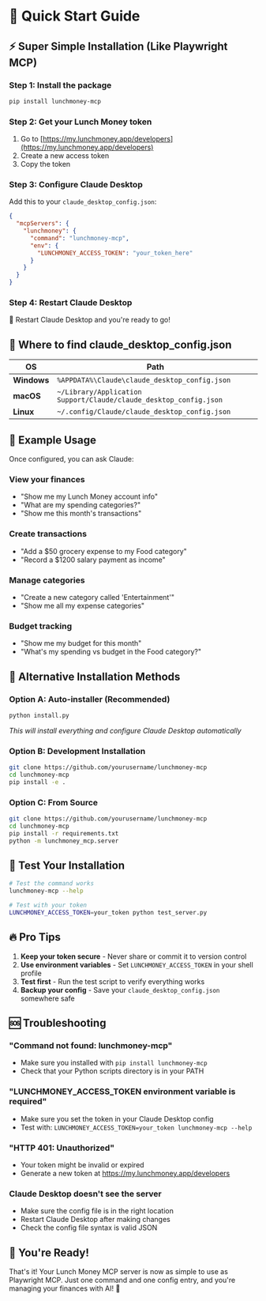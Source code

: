 # 🚀 Quick Start Guide

## ⚡ Super Simple Installation (Like Playwright MCP)

### Step 1: Install the package
```bash
pip install lunchmoney-mcp
```

### Step 2: Get your Lunch Money token
1. Go to [https://my.lunchmoney.app/developers](https://my.lunchmoney.app/developers)
2. Create a new access token
3. Copy the token

### Step 3: Configure Claude Desktop
Add this to your `claude_desktop_config.json`:

```json
{
  "mcpServers": {
    "lunchmoney": {
      "command": "lunchmoney-mcp",
      "env": {
        "LUNCHMONEY_ACCESS_TOKEN": "your_token_here"
      }
    }
  }
}
```

### Step 4: Restart Claude Desktop
🔄 Restart Claude Desktop and you're ready to go!

## 📂 Where to find claude_desktop_config.json

| OS | Path |
|---|---|
| **Windows** | `%APPDATA%\Claude\claude_desktop_config.json` |
| **macOS** | `~/Library/Application Support/Claude/claude_desktop_config.json` |
| **Linux** | `~/.config/Claude/claude_desktop_config.json` |

## 🎯 Example Usage

Once configured, you can ask Claude:

### View your finances
- "Show me my Lunch Money account info"
- "What are my spending categories?"
- "Show me this month's transactions"

### Create transactions
- "Add a $50 grocery expense to my Food category"
- "Record a $1200 salary payment as income"

### Manage categories
- "Create a new category called 'Entertainment'"
- "Show me all my expense categories"

### Budget tracking
- "Show me my budget for this month"
- "What's my spending vs budget in the Food category?"

## 🔧 Alternative Installation Methods

### Option A: Auto-installer (Recommended)
```bash
python install.py
```
*This will install everything and configure Claude Desktop automatically*

### Option B: Development Installation
```bash
git clone https://github.com/yourusername/lunchmoney-mcp
cd lunchmoney-mcp
pip install -e .
```

### Option C: From Source
```bash
git clone https://github.com/yourusername/lunchmoney-mcp
cd lunchmoney-mcp
pip install -r requirements.txt
python -m lunchmoney_mcp.server
```

## 🧪 Test Your Installation

```bash
# Test the command works
lunchmoney-mcp --help

# Test with your token
LUNCHMONEY_ACCESS_TOKEN=your_token python test_server.py
```

## 🔥 Pro Tips

1. **Keep your token secure** - Never share or commit it to version control
2. **Use environment variables** - Set `LUNCHMONEY_ACCESS_TOKEN` in your shell profile
3. **Test first** - Run the test script to verify everything works
4. **Backup your config** - Save your `claude_desktop_config.json` somewhere safe

## 🆘 Troubleshooting

### "Command not found: lunchmoney-mcp"
- Make sure you installed with `pip install lunchmoney-mcp`
- Check that your Python scripts directory is in your PATH

### "LUNCHMONEY_ACCESS_TOKEN environment variable is required"
- Make sure you set the token in your Claude Desktop config
- Test with: `LUNCHMONEY_ACCESS_TOKEN=your_token lunchmoney-mcp --help`

### "HTTP 401: Unauthorized"
- Your token might be invalid or expired
- Generate a new token at https://my.lunchmoney.app/developers

### Claude Desktop doesn't see the server
- Make sure the config file is in the right location
- Restart Claude Desktop after making changes
- Check the config file syntax is valid JSON

## 🎉 You're Ready!

That's it! Your Lunch Money MCP server is now as simple to use as Playwright MCP. Just one command and one config entry, and you're managing your finances with AI! 🚀 